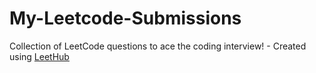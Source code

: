# My-Leetcode-Submissions
Collection of LeetCode questions to ace the coding interview! - Created using [LeetHub](https://github.com/QasimWani/LeetHub)
